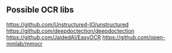 ## Possible OCR libs
https://github.com/Unstructured-IO/unstructured
https://github.com/deepdoctection/deepdoctection
https://github.com/JaidedAI/EasyOCR
https://github.com/open-mmlab/mmocr